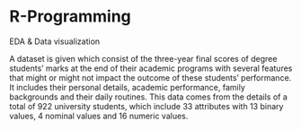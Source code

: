 # R-Programming
EDA &amp; Data visualization

A dataset is given which consist of the three-year final scores of degree students’ marks at the end of their academic programs with several features that might or might not impact the outcome of these students’ performance. It includes their personal details, academic performance, family backgrounds and their daily routines. This data comes from the details of a total of 922 university students, which include 33 attributes with 13 binary values, 4 nominal values and 16 numeric values.
